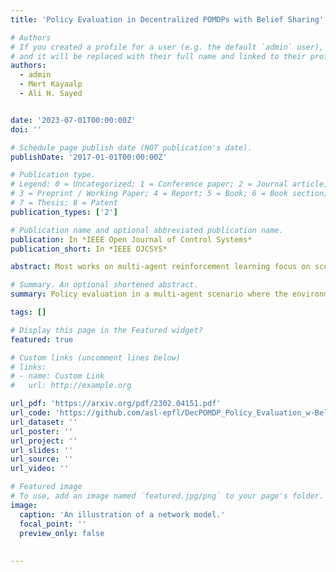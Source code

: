 ```yaml
---
title: 'Policy Evaluation in Decentralized POMDPs with Belief Sharing'

# Authors
# If you created a profile for a user (e.g. the default `admin` user), write the username (folder name) here
# and it will be replaced with their full name and linked to their profile.
authors:
  - admin
  - Mert Kayaalp
  - Ali H. Sayed


date: '2023-07-01T00:00:00Z'
doi: ''

# Schedule page publish date (NOT publication's date).
publishDate: '2017-01-01T00:00:00Z'

# Publication type.
# Legend: 0 = Uncategorized; 1 = Conference paper; 2 = Journal article;
# 3 = Preprint / Working Paper; 4 = Report; 5 = Book; 6 = Book section;
# 7 = Thesis; 8 = Patent
publication_types: ['2']

# Publication name and optional abbreviated publication name.
publication: In *IEEE Open Journal of Control Systems*
publication_short: In *IEEE OJCSYS*

abstract: Most works on multi-agent reinforcement learning focus on scenarios where the state of the environment is fully observable. In this work, we consider a cooperative policy evaluation task in which agents are not assumed to observe the environment state directly. Instead, agents can only have access to noisy observations and to belief vectors. It is well-known that finding global posterior distributions under multi-agent settings is generally NP-hard. As a remedy, we propose a fully decentralized belief forming strategy that relies on individual updates and on localized interactions over a communication network. In addition to the exchange of the beliefs, agents exploit the communication network by exchanging value function parameter estimates as well. We analytically show that the proposed strategy allows information to diffuse over the network, which in turn allows the agents' parameters to have a bounded difference with a centralized baseline. A multi-sensor target tracking application is considered in the simulations.

# Summary. An optional shortened abstract.
summary: Policy evaluation in a multi-agent scenario where the environment is partially observable.

tags: []

# Display this page in the Featured widget?
featured: true

# Custom links (uncomment lines below)
# links:
# - name: Custom Link
#   url: http://example.org

url_pdf: 'https://arxiv.org/pdf/2302.04151.pdf'
url_code: 'https://github.com/asl-epfl/DecPOMDP_Policy_Evaluation_w-Belief_Sharing'
url_dataset: ''
url_poster: ''
url_project: ''
url_slides: ''
url_source: ''
url_video: ''

# Featured image
# To use, add an image named `featured.jpg/png` to your page's folder.
image:
  caption: 'An illustration of a network model.'
  focal_point: ''
  preview_only: false
 
 
---
```

